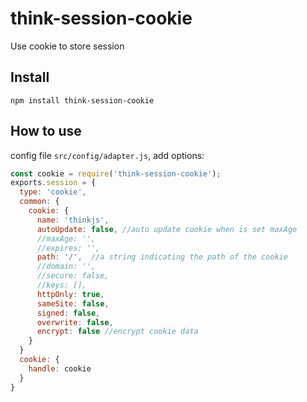 # think-session-cookie

Use cookie to store session

## Install

```
npm install think-session-cookie
```

## How to use

config file `src/config/adapter.js`, add options:

```js
const cookie = require('think-session-cookie');
exports.session = {
  type: 'cookie',
  common: {
    cookie: {
      name: 'thinkjs',
      autoUpdate: false, //auto update cookie when is set maxAge
      //maxAge: '',
      //expires: '',
      path: '/',  //a string indicating the path of the cookie
      //domain: '',
      //secure: false,
      //keys: [],
      httpOnly: true,
      sameSite: false,
      signed: false,
      overwrite: false,
      encrypt: false //encrypt cookie data
    }
  }
  cookie: {
    handle: cookie
  }
}
```
